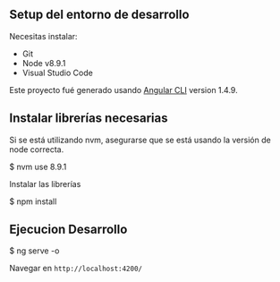 
## Setup del entorno de desarrollo
Necesitas instalar:
* Git
* Node v8.9.1
* Visual Studio Code

Este proyecto fué generado usando [Angular CLI](https://github.com/angular/angular-cli) version 1.4.9.

## Instalar librerías necesarias

Si se está utilizando nvm, asegurarse que se está usando la versión de node correcta.

$ nvm use 8.9.1

Instalar las librerías

$ npm install

## Ejecucion Desarrollo

$ ng serve -o

Navegar en `http://localhost:4200/` 
